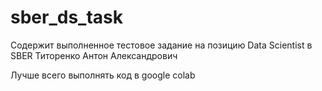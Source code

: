 # sber_ds_task
Содержит выполненное тестовое задание на позицию Data Scientist в SBER Титоренко Антон Александрович


Лучше всего выполнять код в google colab
